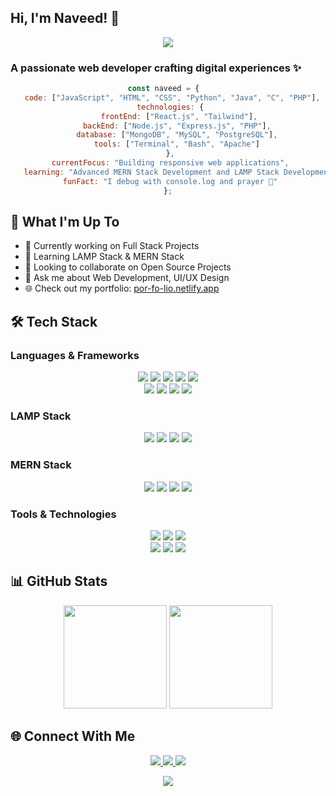 ## Hi, I'm Naveed! 👋

<div align="center">
  <img src="https://capsule-render.vercel.app/api?type=waving&color=gradient&customColorList=12,14,19,20,24&height=200&section=header&text=Hi,%20I'm%20Naveed!%20👋&fontSize=50&fontAlignY=35&animation=twinkling"/>
</div>

### A passionate web developer crafting digital experiences ✨

<div align="center">

```javascript
const naveed = {  
   code: ["JavaScript", "HTML", "CSS", "Python", "Java", "C", "PHP"], 
   technologies: {  
       frontEnd: ["React.js", "Tailwind"],  
       backEnd: ["Node.js", "Express.js", "PHP"],   
       database: ["MongoDB", "MySQL", "PostgreSQL"],   
       tools: ["Terminal", "Bash", "Apache"]   
   },  
   currentFocus: "Building responsive web applications",  
   learning: "Advanced MERN Stack Development and LAMP Stack Development", 
   funFact: "I debug with console.log and prayer 🙏"  
};
```
</div>

## 🚀 What I'm Up To

- 🔭 Currently working on Full Stack Projects
- 🌱 Learning LAMP Stack & MERN Stack
- 👯 Looking to collaborate on Open Source Projects
- 💬 Ask me about Web Development, UI/UX Design
- 🌐 Check out my portfolio: [por-fo-lio.netlify.app](https://por-fo-lio.netlify.app)

## 🛠️ Tech Stack

### Languages & Frameworks
<p align="center">
  <img src="https://img.shields.io/badge/-HTML5-E34F26?style=for-the-badge&logo=html5&logoColor=white"/>
  <img src="https://img.shields.io/badge/-CSS3-1572B6?style=for-the-badge&logo=css3&logoColor=white"/>
  <img src="https://img.shields.io/badge/-JavaScript-F7DF1E?style=for-the-badge&logo=javascript&logoColor=black"/>
  <img src="https://img.shields.io/badge/-TypeScript-3178C6?style=for-the-badge&logo=typescript&logoColor=white"/>
  <img src="https://img.shields.io/badge/-Vue.js-4FC08D?style=for-the-badge&logo=vue.js&logoColor=white"/>
  <br>
  <img src="https://img.shields.io/badge/-Python-3776AB?style=for-the-badge&logo=python&logoColor=white"/>
  <img src="https://img.shields.io/badge/-Java-007396?style=for-the-badge&logo=java&logoColor=white"/>
  <img src="https://img.shields.io/badge/-C-A8B9CC?style=for-the-badge&logo=c&logoColor=black"/>
  <img src="https://img.shields.io/badge/-PostgreSQL-336791?style=for-the-badge&logo=postgresql&logoColor=white"/>
</p>

### LAMP Stack
<p align="center">
  <img src="https://img.shields.io/badge/-Linux-FCC624?style=for-the-badge&logo=linux&logoColor=black"/>
  <img src="https://img.shields.io/badge/-Apache-D22128?style=for-the-badge&logo=apache&logoColor=white"/>
  <img src="https://img.shields.io/badge/-MySQL-4479A1?style=for-the-badge&logo=mysql&logoColor=white"/>
  <img src="https://img.shields.io/badge/-PHP-777BB4?style=for-the-badge&logo=php&logoColor=white"/>
</p>

### MERN Stack
<p align="center">
  <img src="https://img.shields.io/badge/-MongoDB-47A248?style=for-the-badge&logo=mongodb&logoColor=white"/>
  <img src="https://img.shields.io/badge/-Express.js-000000?style=for-the-badge&logo=express&logoColor=white"/>
  <img src="https://img.shields.io/badge/-React-61DAFB?style=for-the-badge&logo=react&logoColor=black"/>
  <img src="https://img.shields.io/badge/-Node.js-339933?style=for-the-badge&logo=node.js&logoColor=white"/>
</p>

### Tools & Technologies
<p align="center">
  <img src="https://img.shields.io/badge/Tailwind_CSS-grey?style=for-the-badge&logo=tailwind-css&logoColor=38B2AC"/>
  <img src="https://img.shields.io/badge/-SCSS-CC6699?style=for-the-badge&logo=sass&logoColor=white"/>
  <img src="https://img.shields.io/badge/-MUI-007FFF?style=for-the-badge&logo=mui&logoColor=white"/>
  <br>
  <img src="https://img.shields.io/badge/-Bash-4EAA25?style=for-the-badge&logo=gnu-bash&logoColor=white"/>
  <img src="https://img.shields.io/badge/-Terminal-4D4D4D?style=for-the-badge&logo=gnu-terminal&logoColor=white"/>
  <img src="https://img.shields.io/badge/-Git-F05032?style=for-the-badge&logo=git&logoColor=white"/>
</p>

## 📊 GitHub Stats
<div align="center">
  <img src="https://github-readme-stats.vercel.app/api?username=naveed-gung&show_icons=true&theme=tokyonight" height="165"/>
  <img src="https://github-readme-stats.vercel.app/api/top-langs/?username=naveed-gung&layout=compact&theme=tokyonight" height="165"/>
</div>

## 🌐 Connect With Me
<p align="center">
  <a href="https://www.linkedin.com/in/naveed-sohail-gung-285645310">
    <img src="https://img.shields.io/badge/LinkedIn-0077B5?style=for-the-badge&logo=linkedin&logoColor=white"/>
  </a>
  <a href="https://www.instagram.com/naveed._.gung">
    <img src="https://img.shields.io/badge/Instagram-E4405F?style=for-the-badge&logo=instagram&logoColor=white"/>
  </a>
  <a href="https://por-fo-lio.netlify.app">
    <img src="https://img.shields.io/badge/Portfolio-000000?style=for-the-badge&logo=netlify&logoColor=white"/>
  </a>
</p>

<div align="center">
  <img src="https://capsule-render.vercel.app/api?type=waving&color=gradient&customColorList=12,14,19,20,24&height=100&section=footer"/>
</div>
